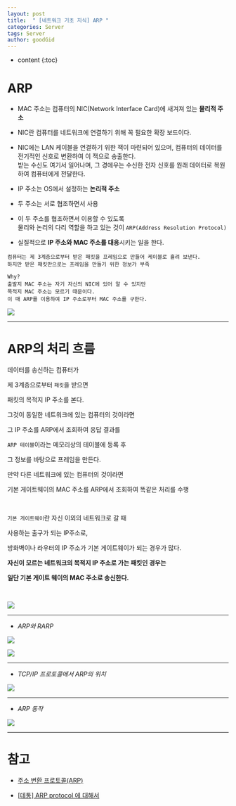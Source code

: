 ```yaml
---
layout: post
title:  " [네트워크 기초 지식] ARP "
categories: Server
tags: Server
author: goodGid
---
```

* content
{:toc}


# ARP

* MAC 주소는 컴퓨터의 NIC(Network Interface Card)에 새겨져 있는 <b>물리적 주소</b>

* NIC란 컴퓨터를 네트워크에 연결하기 위해 꼭 필요한 확장 보드이다.

* NIC에는 LAN 케이블을 연결하기 위한 잭이 마련되어 있으며, 컴퓨터의 데이터를 전기적인 신호로 변환하여 이 잭으로 송출한다.<br> 받는 수신도 여기서 일어나며, 그 경에우는 수신한 전자 신호를 원래 데이터로 복원하여 컴퓨터에게 전달한다.

* IP 주소는 OS에서 설정하는 <b>논리적 주소</b>

* 두 주소는 서로 협조하면서 사용

* 이 두 주소를 협조하면서 이용할 수 있도록 <br> 물리와 논리의 다리 역할을 하고 있는 것이 `ARP(Address Resolution Protocol)`

* 실질적으로 <b>IP 주소와 MAC 주소를 대응</b>시키는 일을 한다.











```
컴퓨터는 제 3계층으로부터 받은 패킷을 프레임으로 만들어 케이블로 흘려 보낸다.
하지만 받은 패킷만으로는 프레임을 만들기 위한 정보가 부족

Why? 
출발지 MAC 주소는 자기 자신의 NIC에 있어 알 수 있지만
목적지 MAC 주소는 모르기 때문이다.
이 때 ARP를 이용하여 IP 주소로부터 MAC 주소를 구한다.
```


![](/assets/img/server/arp_6.png) 



---

# ARP의 처리 흐름

데이터를 송신하는 컴퓨터가 

제 3계층으로부터 `패킷`을 받으면 

패킷의 목적지 IP 주소를 본다.

그것이 동일한 네트워크에 있는 컴퓨터의 것이라면 

그 IP 주소를 ARP에서 조회하여 응답 결과를 

`ARP 테이블`이라는 메모리상의 테이블에 등록 후 

그 정보를 바탕으로 프레임을 만든다.

만약 다른 네트워크에 있는 컴퓨터의 것이라면 

기본 게이트웨이의 MAC 주소를 ARP에서 조회하여 똑같은 처리를 수행

<br>

`기본 게이트웨이`란 자신 이외의 네트워크로 갈 때

사용하는 출구가 되는 IP주소로,

방화벽이나 라우터의 IP 주소가 기본 게이트웨이가 되는 경우가 많다.

<b> 자신이 모르는 네트워크의 목적지 IP 주소로 가는 패킷인 경우는</b> 

<b> 일단 기본 게이트 웨이의 MAC 주소로 송신한다.</b>


<br>

![](/assets/img/server/arp_1.png) 


---


* *ARP와 RARP*

![](/assets/img/server/arp_2.png) 

![](/assets/img/server/arp_5.png) 

---

* *TCP/IP 프로토콜에서 ARP의 위치*

![](/assets/img/server/arp_3.png)


---

* *ARP 동작*

![](/assets/img/server/arp_4.png)


---

# 참고 

* [주소 변환 프로토콜(ARP)](http://elearning.kocw.net/document/lec/2012/AnDong/ChungJoongSoo/3-1.pdf)

* [[데통] ARP protocol 에 대해서](http://blockdmask.tistory.com/189)